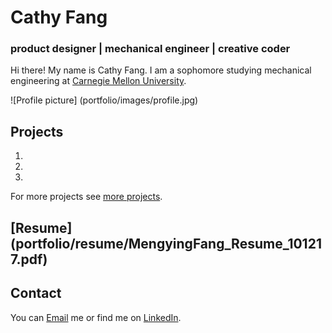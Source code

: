 # Cathy Fang
### product designer | mechanical engineer | creative coder

Hi there! My name is Cathy Fang. I am a sophomore studying mechanical engineering at [Carnegie Mellon University](www.cmu.edu).

![Profile picture]
(portfolio/images/profile.jpg)

## Projects
1. 
2.
3.

For more projects see [more projects](src).

## [Resume] (portfolio/resume/MengyingFang_Resume_101217.pdf)

## Contact

You can [Email](mailto:mengyinf@andrew.cmu.edu) me or find me on [LinkedIn](www.linkedin.com/in/cathy-mengying-f-632547b2).
